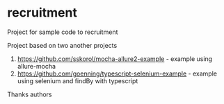 # recruitment
Project for sample code to recruitment

Project based on two another projects
1. https://github.com/sskorol/mocha-allure2-example - example using allure-mocha
2. https://github.com/goenning/typescript-selenium-example - example using selenium and findBy with typescript

Thanks authors